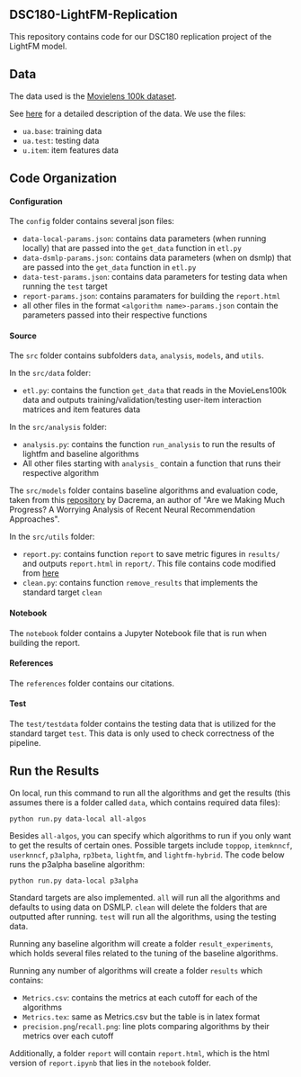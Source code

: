 ## DSC180-LightFM-Replication

This repository contains code for our DSC180 replication project of the LightFM model.

## Data
The data used is the [Movielens 100k dataset](https://grouplens.org/datasets/movielens/100k/).

See [here](http://files.grouplens.org/datasets/movielens/ml-100k-README.txt) for a detailed description of the data. We use the files:
- `ua.base`: training data
- `ua.test`: testing data
- `u.item`: item features data

## Code Organization

#### Configuration
The `config` folder contains several json files:
- `data-local-params.json`: contains data parameters (when running locally) that are passed into the `get_data` function in `etl.py`
- `data-dsmlp-params.json`: contains data parameters (when on dsmlp) that are passed into the `get_data` function in `etl.py`
- `data-test-params.json`: contains data parameters for testing data when running the `test` target
- `report-params.json`: contains paramaters for building the `report.html`
- all other files in the format `<algorithm name>-params.json` contain the parameters passed into their respective functions

#### Source
The `src` folder contains subfolders `data`, `analysis`, `models`, and `utils`.

In the `src/data` folder:
- `etl.py`: contains the function `get_data` that reads in the MovieLens100k data and outputs training/validation/testing user-item interaction matrices and item features data

In the `src/analysis` folder:
- `analysis.py`: contains the function `run_analysis` to run the results of lightfm and baseline algorithms
- All other files starting with `analysis_` contain a function that runs their respective algorithm

The `src/models` folder contains baseline algorithms and evaluation code, taken from this [repository](https://github.com/MaurizioFD/RecSys2019_DeepLearning_Evaluation) by Dacrema, an author of "Are we Making Much Progress? A Worrying Analysis of Recent Neural Recommendation Approaches".

In the `src/utils` folder:
- `report.py`: contains function `report` to save metric figures in `results/` and outputs `report.html` in `report/`. This file contains code modified from [here](https://github.com/DSC-Capstone/project-templates/blob/EDA/src/utils.py)
- `clean.py`: contains function `remove_results` that implements the standard target `clean`

#### Notebook
The `notebook` folder contains a Jupyter Notebook file that is run when building the report.

#### References
The `references` folder contains our citations.

#### Test
The `test/testdata` folder contains the testing data that is utilized for the standard target `test`. This data is only used to check correctness of the pipeline.

## Run the Results

On local, run this command to run all the algorithms and get the results (this assumes there is a folder called `data`, which contains required data files):
```console
python run.py data-local all-algos
```

Besides `all-algos`, you can specify which algorithms to run if you only want to get the results of certain ones. Possible targets include `toppop`, `itemknncf`, `userknncf`, `p3alpha`, `rp3beta`, `lightfm`, and `lightfm-hybrid`. The code below runs the p3alpha baseline algorithm:
```console
python run.py data-local p3alpha
```

Standard targets are also implemented. `all` will run all the algorithms and defaults to using data on DSMLP. `clean` will delete the folders that are outputted after running. `test` will run all the algorithms, using the testing data.

Running any baseline algorithm will create a folder `result_experiments`, which holds several files related to the tuning of the baseline algorithms.

Running any number of algorithms will create a folder `results` which contains:
- `Metrics.csv`: contains the metrics at each cutoff for each of the algorithms
- `Metrics.tex`: same as Metrics.csv but the table is in latex format
- `precision.png`/`recall.png`: line plots comparing algorithms by their metrics over each cutoff

Additionally, a folder `report` will contain `report.html`, which is the html version of `report.ipynb` that lies in the `notebook` folder.
